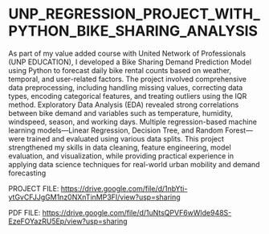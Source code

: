 # UNP_REGRESSION_PROJECT_WITH_PYTHON_BIKE_SHARING_ANALYSIS

As part of my value added course with United Network of Professionals (UNP EDUCATION), I developed a Bike Sharing Demand Prediction Model using Python to forecast daily bike rental counts based on weather, temporal, and user-related factors. The project involved comprehensive data preprocessing, including handling missing values, correcting data types, encoding categorical features, and treating outliers using the IQR method. Exploratory Data Analysis (EDA) revealed strong correlations between bike demand and variables such as temperature, humidity, windspeed, season, and working days. Multiple regression-based machine learning models—Linear Regression, Decision Tree, and Random Forest—were trained and evaluated using various data splits. This project strengthened my skills in data cleaning, feature engineering, model evaluation, and visualization, while providing practical experience in applying data science techniques for real-world urban mobility and demand forecasting

PROJECT FILE: https://drive.google.com/file/d/1nbYti-ytGvCFJJgGM1nz0NXnTinMP3FI/view?usp=sharing

PDF FILE: https://drive.google.com/file/d/1uNtsQPVF6wWlde948S-EzeFOYazRU5Ep/view?usp=sharing
